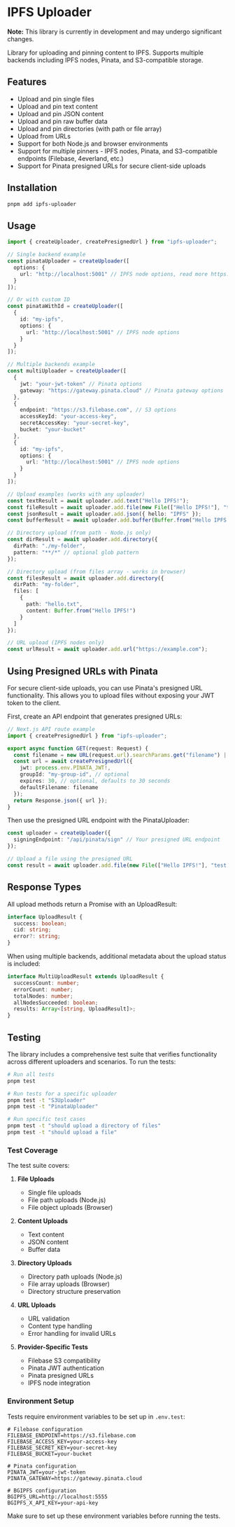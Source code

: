 # IPFS Uploader

**Note:** This library is currently in development and may undergo significant changes.

Library for uploading and pinning content to IPFS. Supports multiple backends including IPFS nodes, Pinata, and S3-compatible storage.

## Features
- Upload and pin single files
- Upload and pin text content
- Upload and pin JSON content
- Upload and pin raw buffer data
- Upload and pin directories (with path or file array)
- Upload from URLs
- Support for both Node.js and browser environments
- Support for multiple pinners - IPFS nodes, Pinata, and S3-compatible endpoints (Filebase, 4everland, etc.)
- Support for Pinata presigned URLs for secure client-side uploads

## Installation

```bash
pnpm add ipfs-uploader
```

## Usage

```typescript
import { createUploader, createPresignedUrl } from "ipfs-uploader";

// Single backend example
const pinataUploader = createUploader([
  options: {
    url: "http://localhost:5001" // IPFS node options, read more https://github.com/ipfs/js-kubo-rpc-client?tab=readme-ov-file#options
  }
]);

// Or with custom ID
const pinataWithId = createUploader([
  {
    id: "my-ipfs",
    options: {
      url: "http://localhost:5001" // IPFS node options
    }
  }
]);

// Multiple backends example
const multiUploader = createUploader([
  {
    jwt: "your-jwt-token" // Pinata options
    gateway: "https://gateway.pinata.cloud" // Pinata gateway options
  },
  {
    endpoint: "https://s3.filebase.com", // S3 options
    accessKeyId: "your-access-key",
    secretAccessKey: "your-secret-key",
    bucket: "your-bucket"
  },
  {
    id: "my-ipfs",
    options: {
      url: "http://localhost:5001" // IPFS node options
    }
  }
]);

// Upload examples (works with any uploader)
const textResult = await uploader.add.text("Hello IPFS!");
const fileResult = await uploader.add.file(new File(["Hello IPFS!"], "test.txt"));
const jsonResult = await uploader.add.json({ hello: "IPFS" });
const bufferResult = await uploader.add.buffer(Buffer.from("Hello IPFS!"));

// Directory upload (from path - Node.js only)
const dirResult = await uploader.add.directory({
  dirPath: "./my-folder",
  pattern: "**/*" // optional glob pattern
});

// Directory upload (from files array - works in browser)
const filesResult = await uploader.add.directory({
  dirPath: "my-folder",
  files: [
    {
      path: "hello.txt",
      content: Buffer.from("Hello IPFS!")
    }
  ]
});

// URL upload (IPFS nodes only)
const urlResult = await uploader.add.url("https://example.com");
```

## Using Presigned URLs with Pinata

For secure client-side uploads, you can use Pinata's presigned URL functionality. This allows you to upload files without exposing your JWT token to the client.

First, create an API endpoint that generates presigned URLs:

```typescript
// Next.js API route example
import { createPresignedUrl } from "ipfs-uploader";

export async function GET(request: Request) {
  const filename = new URL(request.url).searchParams.get("filename") || "upload";
  const url = await createPresignedUrl({
    jwt: process.env.PINATA_JWT!,
    groupId: "my-group-id", // optional
    expires: 30, // optional, defaults to 30 seconds
    defaultFilename: filename
  });
  return Response.json({ url });
}
```

Then use the presigned URL endpoint with the PinataUploader:

```typescript
const uploader = createUploader({
  signingEndpoint: "/api/pinata/sign" // Your presigned URL endpoint
});

// Upload a file using the presigned URL
const result = await uploader.add.file(new File(["Hello IPFS!"], "test.txt"));
```

## Response Types

All upload methods return a Promise with an UploadResult:

```typescript
interface UploadResult {
  success: boolean;
  cid: string;
  error?: string;
}
```

When using multiple backends, additional metadata about the upload status is included:

```typescript
interface MultiUploadResult extends UploadResult {
  successCount: number;
  errorCount: number;
  totalNodes: number;
  allNodesSucceeded: boolean;
  results: Array<[string, UploadResult]>;
}
```

## Testing

The library includes a comprehensive test suite that verifies functionality across different uploaders and scenarios. To run the tests:

```bash
# Run all tests
pnpm test

# Run tests for a specific uploader
pnpm test -t "S3Uploader"
pnpm test -t "PinataUploader"

# Run specific test cases
pnpm test -t "should upload a directory of files"
pnpm test -t "should upload a file"
```

### Test Coverage

The test suite covers:

1. **File Uploads**
   - Single file uploads
   - File path uploads (Node.js)
   - File object uploads (Browser)

2. **Content Uploads**
   - Text content
   - JSON content
   - Buffer data

3. **Directory Uploads**
   - Directory path uploads (Node.js)
   - File array uploads (Browser)
   - Directory structure preservation

4. **URL Uploads**
   - URL validation
   - Content type handling
   - Error handling for invalid URLs

5. **Provider-Specific Tests**
   - Filebase S3 compatibility
   - Pinata JWT authentication
   - Pinata presigned URLs
   - IPFS node integration

### Environment Setup

Tests require environment variables to be set up in `.env.test`:

```env
# Filebase configuration
FILEBASE_ENDPOINT=https://s3.filebase.com
FILEBASE_ACCESS_KEY=your-access-key
FILEBASE_SECRET_KEY=your-secret-key
FILEBASE_BUCKET=your-bucket

# Pinata configuration
PINATA_JWT=your-jwt-token
PINATA_GATEWAY=https://gateway.pinata.cloud

# BGIPFS configuration
BGIPFS_URL=http://localhost:5555
BGIPFS_X_API_KEY=your-api-key
```

Make sure to set up these environment variables before running the tests.



